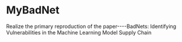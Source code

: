 # MyBadNet
Realize the primary reproduction of the paper----BadNets: Identifying Vulnerabilities in the Machine Learning Model Supply Chain
